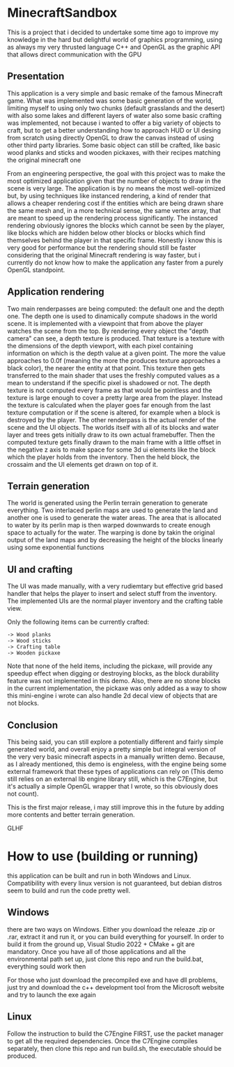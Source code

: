 # MinecraftSandbox

This is a project that i decided to undertake some time ago to improve my knowledge in the hard but delightful world
of graphics programming, using as always my very thrusted language C++ and OpenGL as the graphic API that allows direct
communication with the GPU

## Presentation

This application is a very simple and basic remake of the famous Minecraft game. What was implemented was some basic generation of the
world, limiting myself to using only two chunks (default grasslands and the desert) with also some lakes and different layers of water
also some basic crafting was implemented, not because i wanted to offer a big variety of objects to craft, but to get a better understanding
how to approach HUD or UI desing from scratch using directly OpenGL to draw the canvas instead of using other third party libraries.
Some basic object can still be crafted, like basic wood planks and sticks and wooden pickaxes, with their recipes matching the original minecraft one

From an engineering perspective, the goal with this project was to make the most optimized application given that the number of objects to draw in the scene
is very large. The application is by no means the most well-optimized but, by using techniques like instanced rendering, a kind of render that allows a cheaper
rendering cost if the entities which are being drawn share the same mesh and, in a more technical sense, the same vertex array, that are meant to speed up the
rendering process significantly. The instanced rendering obviously ignores the blocks which cannot be seen by the player, like blocks which are hidden below 
other blocks or blocks which find themselves behind the player in that specific frame. Honestly i know this is very good for performance but the rendering
should still be faster considering that the original Minecraft rendering is way faster, but i currently do not know how to make the application any faster
from a purely OpenGL standpoint.

## Application rendering

Two main renderpasses are being computed: the default one and the depth one. The depth one is used to dinamically compute shadows in the world scene.
It is implemented with a viewpoint that from above the player watches the scene from the top. By rendering every object the "depth camera" can see,
a depth texture is produced. That texture is a texture with the dimensions of the depth viewport, with each pixel containing information on which is
the depth value at a given point. The more the value approaches to 0.0f (meaning the more the produces texture approaches a black color), the nearer the
entity at that point. This texture then gets transferred to the main shader that uses the freshly computed values as a mean to understand if the specific
pixel is shadowed or not. The depth texture is not computed every frame as that would be pointless and the texture is large enough to cover a pretty large area
from the player. Instead the texture is calculated when the player goes far enough from the last texture computation or if the scene is altered, 
for example when a block is destroyed by the player.
The other renderpass is the actual render of the scene and the UI objects. The worlds itself with all of its blocks and water layer and trees gets initially
draw to its own actual framebuffer. Then the computed texture gets finally drawn to the main frame with a little offset in the negative z axis to make space for 
some 3d ui elements like the block which the player holds from the inventory. Then the held block, the crossaim and the UI elements get drawn on top of it.

## Terrain generation

The world is generated using the Perlin terrain generation to generate everything. Two interlaced perlin maps are used to generate the land and another one
is used to generate the water areas. The area that is allocated to water by its perlin map is then warped downwards to create enough space to actually for the
water. The warping is done by takin the original output of the land maps and by decreasing the height of the blocks linearly using some exponential functions

## UI and crafting

The UI was made manually, with a very rudiemtary but effective grid based handler that helps the player to insert and select stuff from the inventory.
The implemented UIs are the normal player inventory and the crafting table view.

Only the following items can be currently crafted:

~~~
-> Wood planks
-> Wood sticks
-> Crafting table
-> Wooden pickaxe
~~~

Note that none of the held items, including the pickaxe, will provide any speedup effect when digging or destroying blocks, as the block durability feature
was not implemented in this demo. Also, there are no stone blocks in the current implementation, the pickaxe was only added as a way to show this mini-engine
i wrote can also handle 2d decal view of objects that are not blocks.

## Conclusion

This being said, you can still explore a potentially different and fairly simple generated world, and overall enjoy a pretty simple but integral version
of the very very basic minecraft aspects in a manually written demo. Because, as I already mentioned, this demo is engineless, with the engine being some
external framework that these types of applications can rely on (This demo still relies on an external lib engine library still, which is the C7Engine, 
but it's actually a simple OpenGL wrapper that I wrote, so this obviously does not count).

This is the first major release, i may still improve this in the future by adding more contents and better terrain generation.

GLHF

# How to use (building or running)

this application can be built and run in both Windows and Linux. Compatibility with every linux version is not guaranteed,
but debian distros seem to build and run the code pretty well.

## Windows
there are two ways on Windows. Either you download the releaze .zip or .rar, extract it and run it, or you can build everything for yourself. In order to build it from the ground up, Visual Studio 2022 + CMake + git are mandatory. Once you have all of those applications and all the environmental path set up, just clone this repo and run the build.bat, everything sould work then

For those who just download the precompiled exe and have dll problems, just try and download the c++ development tool from the Microsoft website and try to launch the exe again

## Linux
Follow the instruction to build the C7Engine FIRST, use the packet manager to get all the required dependencies. Once the C7Engine compiles separately, then clone this repo and run build.sh, the executable should be produced.
